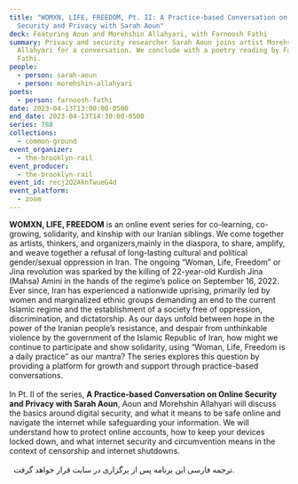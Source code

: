 ```yaml
---
title: "WOMXN, LIFE, FREEDOM, Pt. II: A Practice-based Conversation on Online
  Security and Privacy with Sarah Aoun"
deck: Featuring Aoun and Morehshin Allahyari, with Farnoosh Fathi
summary: Privacy and security researcher Sarah Aoun joins artist Morehshin
  Allahyari for a conversation. We conclude with a poetry reading by Farnoosh
  Fathi.
people:
  - person: sarah-aoun
  - person: morehshin-allahyari
poets:
  - person: farnoosh-fathi
date: 2023-04-13T13:00:00-0500
end_date: 2023-04-13T14:30:00-0500
series: 788
collections:
  - common-ground
event_organizer:
  - the-brooklyn-rail
event_producer:
  - the-brooklyn-rail
event_id: recj2Q2AknTwueG4d
event_platform:
  - zoom
---
```

**WOMXN, LIFE, FREEDOM** is an online event series for co-learning, co-growing, solidarity, and kinship with our Iranian siblings. We come together as artists, thinkers, and organizers,mainly in the diaspora, to share, amplify, and weave together a refusal of long-lasting cultural and political gender/sexual oppression in Iran. The ongoing “Woman, Life, Freedom” or Jina revolution was sparked by the killing of 22-year-old Kurdish Jina (Mahsa) Amini in the hands of the regime’s police on September 16, 2022. Ever since, Iran has experienced a nationwide uprising, primarily led by women and marginalized ethnic groups demanding an end to the current Islamic regime and the establishment of a society free of oppression, discrimination, and dictatorship. As our days unfold between hope in the power of the Iranian people’s resistance, and despair from unthinkable violence by the government of the Islamic Republic of Iran, how might we continue to participate and show solidarity, using “Woman, Life, Freedom is a daily practice” as our mantra? The series explores this question by providing a platform for growth and support through practice-based conversations.\
\
In Pt. II of the series, **A Practice-based Conversation on Online Security and Privacy with Sarah Aoun**, Aoun and Morehshin Allahyari will discuss the basics around digital security, and what it means to be safe online and navigate the internet while safeguarding your information. We will understand how to protect online accounts, how to keep your devices locked down, and what internet security and circumvention means in the context of censorship and internet shutdowns.\
\
  ترجمه فارسی این برنامه پس از برگزاری در سایت قرار خواهد گرفت.
